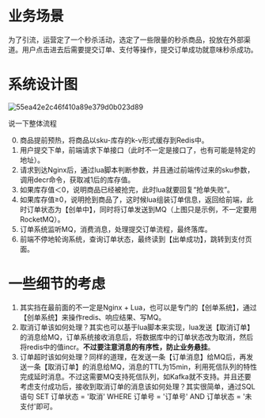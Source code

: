 # 业务场景

为了引流，运营定了一个秒杀活动，选定了一些限量的秒杀商品，投放在外部渠道。用户点击进去后需要提交订单、支付等操作，提交订单成功就意味秒杀成功。

# 系统设计图

![55ea42e2c46f410a89e379d0b023d89](https://user-images.githubusercontent.com/48977889/193035029-e129a764-5b96-4eaf-be3c-b1340afc60b8.jpg)

说一下整体流程

0. 商品提前预热，将商品以sku-库存的k-v形式缓存到Redis中。
1. 用户提交下单，前端请求下单接口（此时不一定是接口了，也有可能是特定的地址）。
2. 请求到达Nginx后，通过lua脚本判断参数，并且通过前端传过来的sku参数，调用decr命令，获取减1后的库存值。
3. 如果库存值＜0，说明商品已经被抢完，此时lua就要回复“抢单失败”。
4. 如果库存值≥0，说明抢到商品了，这时候lua组装订单信息，返回给前端，此时订单状态为【创单中】，同时将订单发送到MQ（上图只是示例，不一定要用RocketMQ）。
5. 订单系统监听MQ，消费消息，处理提交订单流程，最终落库。
6. 前端不停地轮询系统，查询订单状态，最终读到【出单成功】，跳转到支付页面。

# 一些细节的考虑

1. 其实挡在最前面的不一定是Nginx + Lua，也可以是专门的【创单系统】，通过【创单系统】来操作redis、响应结果、写MQ。
2. 取消订单该如何处理？其实也可以基于lua脚本来实现，lua发送【取消订单】的消息给MQ，订单系统接收消息后，将数据库中的订单状态改为取消，然后将redis中的值incr。**不过要注意消息的有序性，防止业务悬挂**。
3. 订单超时该如何处理？同样的道理，在发送一条【订单消息】给MQ后，再发送一条【取消订单】的消息给MQ，消息的TTL为15min，利用死信队列的特性完成延时消息。不过这需要MQ支持死信队列，如Kafka就不支持。并且还要考虑支付成功后，接收到取消订单的消息该如何处理？其实很简单，通过SQL语句 SET 订单状态 = '取消' WHERE 订单号 = '订单号' AND 订单状态 = '未支付'即可。